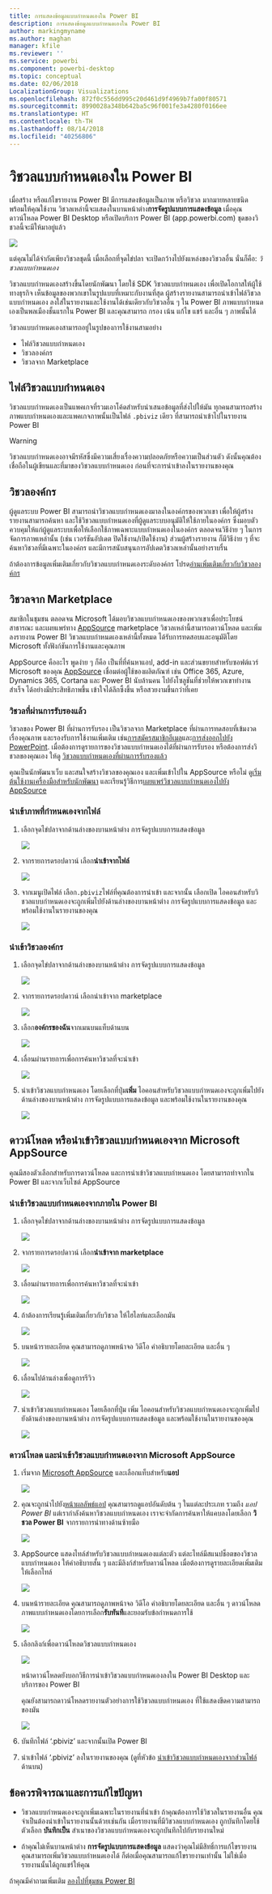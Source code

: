 ```yaml
---
title: การแสดงข้อมูลแบบกำหนดเองใน Power BI
description: การแสดงข้อมูลแบบกำหนดเองใน Power BI
author: markingmyname
ms.author: maghan
manager: kfile
ms.reviewer: ''
ms.service: powerbi
ms.component: powerbi-desktop
ms.topic: conceptual
ms.date: 02/06/2018
LocalizationGroup: Visualizations
ms.openlocfilehash: 872f0c556dd995c20d461d9f4969b7fa00f80571
ms.sourcegitcommit: 8990028a348b642ba5c96f001fe3a4280f0166ee
ms.translationtype: HT
ms.contentlocale: th-TH
ms.lasthandoff: 08/14/2018
ms.locfileid: "40256806"
---
```

# <a name="custom-visuals-in-power-bi"></a>วิชวลแบบกำหนดเองใน Power BI

เมื่อสร้าง หรือแก้ไขรายงาน Power BI มีการแสดงข้อมูลเป็นภาพ หรือวิชวล มากมายหลายชนิด พร้อมให้คุณใช้งาน วิชวลเหล่านี้จะแสดงในบานหน้าต่าง**การจัดรูปแบบการแสดงข้อมูล** เมื่อคุณดาวน์โหลด Power BI Desktop หรือเปิดบริการ Power BI (app.powerbi.com) ชุดของวิชวลนี้จะมีให้มาอยู่แล้ว

![](media/power-bi-custom-visuals/power-bi-visualizations.png)

แต่คุณไม่ได้จำกัดเพียงวิชวลชุดนี้ เมื่อเลือกที่จุดไข่ปลา จะเปิดกว้างไปยังแหล่งของวิชวลอื่น นั่นก็คือ: *วิชวลแบบกำหนดเอง*

วิชวลแบบกำหนดเองสร้างขึ้นโดยนักพัฒนา โดยใช้ SDK วิชวลแบบกำหนดเอง เพื่อเปิดโอกาสให้ผู้ใช้ทางธุรกิจ เห็นข้อมูลของพวกเขาในรูปแบบที่เหมาะกับงานที่สุด ผู้สร้างรายงานสามารถนำเข้าไฟล์วิชวลแบบกำหนดเอง ลงใส่ในรายงานและใช้งานได้เช่นเดียวกับวิชวลอื่น ๆ ใน Power BI ภาพแบบกำหนดเองเป็นพลเมืองชั้นแรกใน Power BI และคุณสามารถ กรอง เน้น แก้ไข แชร์ และอื่น ๆ ภาพนั้นได้

วิชวลแบบกำหนดเองสามารถอยู่ในรูปของการใช้งานสามอย่าง
* ไฟล์วิชวลแบบกำหนดเอง
* วิชวลองค์กร
* วิชวลจาก Marketplace

## <a name="custom-visual-files"></a>ไฟล์วิชวลแบบกำหนดเอง

วิชวลแบบกำหนดเองเป็นแพคเกจที่รวมเอาโค้ดสำหรับนำเสนอข้อมูลที่ส่งไปให้มัน ทุกคนสามารถสร้างภาพแบบกำหนดเองและแพคเกจภาพนั้นเป็นไฟล์ `.pbiviz` เดียว ที่สามารถนำเข้าไปในรายงาน Power BI

> [!WARNING]
> วิชวลแบบกำหนดเองอาจมีรหัสซึ่งมีความเสี่ยงเรื่องความปลอดภัยหรือความเป็นส่วนตัว ดังนั้นคุณต้องเชื่อถือในผู้เขียนและที่มาของวิชวลแบบกำหนดเอง ก่อนที่จะการนำเข้าลงในรายงานของคุณ

## <a name="organization-visuals"></a>วิชวลองค์กร

ผู้ดูแลระบบ Power BI สามารถนำวิชวลแบบกำหนดเองมาลงในองค์กรของพวกเขา เพื่อให้ผู้สร้างรายงานสามารถค้นหา และใช้วิชวลแบบกำหนดเองที่ผู้ดูแลระบบอนุมัติให้ใช้ภายในองค์กร ซึ่งมอบตัวควบคุมให้แก่ผู้ดูแลระบบเพื่อให้เลือกใช้ภาพเฉพาะแบบกำหนดเองในองค์กร ตลอดจนวิธีง่าย ๆ ในการจัดการภาพเหล่านั้น (เช่น เวอร์ชันอัปเดต ปิดใช้งาน/เปิดใช้งาน) ส่วนผู้สร้างรายงาน ก็มีวิธีง่าย ๆ ที่จะค้นหาวิชวลที่มีเฉพาะในองค์กร และมีการสนับสนุนการอัปเดตวิชวลเหล่านั้นอย่างราบรื่น

ถ้าต้องการข้อมูลเพิ่มเติมเกี่ยวกับวิชวลแบบกำหนดเองระดับองค์กร โปรด[อ่านเพิ่มเติมเกี่ยวกับวิชวลองค์กร](power-bi-custom-visuals-organization.md)

## <a name="marketplace-visuals"></a>วิชวลจาก Marketplace

สมาชิกในชุมชน ตลอดจน Microsoft ได้มอบวิชวลแบบกำหนดเองของพวกเขาเพื่อประโยชน์สาธารณะ และเผยแพร่ทาง [AppSource](https://appsource.microsoft.com/en-us/marketplace/apps?product=power-bi-visuals) marketplace วิชวลเหล่านี้สามารถดาวน์โหลด และเพิ่มลงรายงาน Power BI วิชวลแบบกำหนดเองเหล่านี้ทั้งหมด ได้รับการทดสอบและอนุมัติโดย Microsoft ทั้งฟังก์ชันการใช้งานและคุณภาพ

AppSource คืออะไร พูดง่าย ๆ ก็คือ เป็นที่ที่ค้นหาแอป, add-in และส่วนขยายสำหรับซอฟต์แวร์ Microsoft ของคุณ [AppSource](https://appsource.microsoft.com/en-us/) เชื่อมต่อผู้ใช้ของผลิตภัณฑ์ เช่น Office 365, Azure, Dynamics 365, Cortana และ Power BI นับล้านคน ไปยังโซลูชันที่ช่วยให้พวกเขาทำงานสำเร็จ ได้อย่างมีประสิทธิภาพขึ้น เข้าใจได้ลึกซึ้งขึ้น หรือสวยงามขึ้นกว่าที่เคย

### <a name="certified-visuals"></a>วิชวลที่ผ่านการรับรองแล้ว

วิชวลของ Power BI ที่ผ่านการรับรอง เป็นวิชวลจาก Marketplace ที่ผ่านการทดสอบที่เข้มงวดเรื่องคุณภาพ และรองรับการใช้งานเพิ่มเติม เช่น[การสมัครสมาชิกอีเมล](https://docs.microsoft.com/power-bi/service-report-subscribe)และ[การส่งออกไปยัง PowerPoint](https://docs.microsoft.com/power-bi/service-publish-to-powerpoint).
เมื่อต้องการดูรายการของวิชวลแบบกำหนดเองได้ที่ผ่านการรับรอง หรือต้องการส่งวิชวลของคุณเอง ให้ดู [วิชวลแบบกำหนดเองที่ผ่านการรับรองแล้ว](https://docs.microsoft.com/power-bi/power-bi-custom-visuals-certified)

คุณเป็นนักพัฒนาเว็บ และสนใจสร้างวิชวลของคุณเอง และเพิ่มเข้าไปใน AppSource หรือไม่ ดู[เริ่มต้นใช้งานเครื่องมือสำหรับนักพัฒนา](https://docs.microsoft.com/power-bi/service-custom-visuals-getting-started-with-developer-tools) และเรียนรู้วิธีการ[เผยแพร่วิชวลแบบกำหนดเองไปยัง AppSource](https://appsource.microsoft.com/en-us/marketplace/apps?product=power-bi-visuals)

### <a name="import-a-custom-visual-from-a-file"></a>นำเข้าภาพที่กำหนดเองจากไฟล์

1. เลือกจุดไข่ปลาจากด้านล่างของบานหน้าต่าง การจัดรูปแบบการแสดงข้อมูล

    ![](media/power-bi-custom-visuals/power-bi-visualizations2.png)

2. จากรายการดรอปดาวน์ เลือก**นำเข้าจากไฟล์**

    ![](media/power-bi-custom-visuals/power-bi-custom-visual-import-from-file.png)

3. จากเมนูเปิดไฟล์ เลือก`.pbiviz`ไฟล์ที่คุณต้องการนำเข้า และจากนั้น เลือกเปิด ไอคอนสำหรับวิชวลแบบกำหนดเองจะถูกเพิ่มไปยังด้านล่างของบานหน้าต่าง การจัดรูปแบบการแสดงข้อมูล และพร้อมใช้งานในรายงานของคุณ

    ![](media/power-bi-custom-visuals/power-bi-custom-visual-imported.png)

### <a name="import-organization-visuals"></a>นำเข้าวิชวลองค์กร

1. เลือกจุดไข่ปลาจากด้านล่างของบานหน้าต่าง การจัดรูปแบบการแสดงข้อมูล

    ![](media/power-bi-custom-visuals/power-bi-visual-org-01.png)

2. จากรายการดรอปดาวน์ เลือกนำเข้าจาก marketplace

    ![](media/power-bi-custom-visuals/power-bi-visual-org-02.png)

3. เลือก**องค์กรของฉัน**จากเมนบนแท็บด้านบน

    ![](media/power-bi-custom-visuals/power-bi-visual-org-03.png)

4. เลื่อนผ่านรายการเพื่อการค้นหาวิชวลที่จะนำเข้า
    
    ![](media/power-bi-custom-visuals/power-bi-visual-org-04.png)

5. นำเข้าวิชวลแบบกำหนดเอง โดยเลือกที่ปุ่ม**เพิ่ม** ไอคอนสำหรับวิชวลแบบกำหนดเองจะถูกเพิ่มไปยังด้านล่างของบานหน้าต่าง การจัดรูปแบบการแสดงข้อมูล และพร้อมใช้งานในรายงานของคุณ

    ![](media/power-bi-custom-visuals/power-bi-visual-org-05.png)

## <a name="download-or-import-custom-visuals-from-microsoft-appsource"></a>ดาวน์โหลด หรือนำเข้าวิชวลแบบกำหนดเองจาก Microsoft AppSource

คุณมีสองตัวเลือกสำหรับการดาวน์โหลด และการนำเข้าวิชวลแบบกำหนดเอง โดยสามารถทำจากใน Power BI และจากเว็บไซต์ AppSource

### <a name="import-custom-visuals-from-within-power-bi"></a>นำเข้าวิชวลแบบกำหนดเองจากภายใน Power BI

1. เลือกจุดไข่ปลาจากด้านล่างของบานหน้าต่าง การจัดรูปแบบการแสดงข้อมูล

    ![](media/power-bi-custom-visuals/power-bi-visualizations2.png)

2. จากรายการดรอปดาวน์ เลือก**นำเข้าจาก marketplace**

    ![](media/power-bi-custom-visuals/power-bi-visual-org-02.png)

3. เลื่อนผ่านรายการเพื่อการค้นหาวิชวลที่จะนำเข้า

    ![](media/power-bi-custom-visuals/power-bi-import-visual.png)

4. ถ้าต้องการเรียนรู้เพิ่มเติมเกี่ยวกับวิชวล ให้ไฮไลท์และเลือกมัน

    ![](media/power-bi-custom-visuals/power-bi-select.png)

5. บนหน้ารายละเอียด คุณสามารถดูภาพหน้าจอ วิดีโอ คำอธิบายโดยละเอียด และอื่น ๆ

    ![](media/power-bi-custom-visuals/power-bi-synoptic.png)

6. เลื่อนไปด้านล่างเพื่อดูการรีวิว

    ![](media/power-bi-custom-visuals/power-bi-reviews.png)

7. นำเข้าวิชวลแบบกำหนดเอง โดยเลือกที่ปุ่ม เพิ่ม ไอคอนสำหรับวิชวลแบบกำหนดเองจะถูกเพิ่มไปยังด้านล่างของบานหน้าต่าง การจัดรูปแบบการแสดงข้อมูล และพร้อมใช้งานในรายงานของคุณ

    ![](media/power-bi-custom-visuals/power-bi-custom-visual-imported.png)

### <a name="download-and-import-custom-visuals-from-microsoft-appsource"></a>ดาวน์โหลด และนำเข้าวิชวลแบบกำหนดเองจาก Microsoft AppSource

1. เริ่มจาก [Microsoft AppSource](https://appsource.microsoft.com) และเลือกแท็บสำหรับ**แอป** 

    ![](media/power-bi-custom-visuals/power-bi-appsource-apps.png)

2. คุณจะถูกนำไปยัง[หน้าผลลัพธ์แอป](https://appsource.microsoft.com/en-us/marketplace/apps) คุณสามารถดูแอปอันดับต้น ๆ ในแต่ละประเภท รวมถึง *แอป Power BI* แต่เรากำลังค้นหาวิชวลแบบกำหนดเอง เราจะจำกัดการค้นหาให้แคบลงโดยเลือก **วิชวล Power BI** จากรายการนำทางด้านซ้ายมือ

    ![](media/power-bi-custom-visuals/power-bi-appsource-visuals.png)

3. AppSource แสดงไทล์สำหรับวิชวลแบบกำหนดเองแต่ละตัว  แต่ละไทล์มีสแนปช็อตของวิชวลแบบกำหนดเอง ให้คำอธิบายสั้น ๆ และมีลิงก์สำหรับดาวน์โหลด เมื่อต้องการดูรายละเอียดเพิ่มเติม ให้เลือกไทล์

    ![](media/power-bi-custom-visuals/powerbi-custom-select-visual.png)

4. บนหน้ารายละเอียด คุณสามารถดูภาพหน้าจอ วิดีโอ คำอธิบายโดยละเอียด และอื่น ๆ ดาวน์โหลดภาพแบบกำหนดเองโดยการเลือก**รับทันที**และยอมรับข้อกำหนดการใช้

    ![](media/power-bi-custom-visuals/power-bi-appsource-get.png)

5. เลือกลิงก์เพื่อดาวน์โหลดวิชวลแบบกำหนดเอง

    ![](media/power-bi-custom-visuals/powerbi-custom-download.png)

    หน้าดาวน์โหลดยังบอกวิธีการนำเข้าวิชวลแบบกำหนดเองลงใน Power BI Desktop และบริการของ Power BI

    คุณยังสามารถดาวน์โหลดรายงานตัวอย่างการใช้วิชวลแบบกำหนดเอง ที่ใช้แสดงขีดความสามารถของมัน

    ![](media/power-bi-custom-visuals/powerbi-custom-try-sample.png)

6. บันทึกไฟล์ ‘.pbiviz’ และจากนั้นเปิด Power BI

7. นำเข้าไฟล์ ‘.pbiviz’ ลงในรายงานของคุณ (ดูที่หัวข้อ [นำเข้าวิชวลแบบกำหนดเองจากส่วนไฟล์](#import-a-custom-visuals-from-a-file) ด้านบน)

## <a name="considerations-and-troubleshooting"></a>ข้อควรพิจารณาและการแก้ไขปัญหา

- วิชวลแบบกำหนดเองจะถูกเพิ่มเฉพาะในรายงานที่นำเข้า ถ้าคุณต้องการใช้วิชวลในรายงานอื่น คุณจำเป็นต้องนำเข้าในรายงานนั้นด้วยเช่นกัน เมื่อรายงานที่มีวิชวลแบบกำหนดเอง ถูกบันทึกโดยใช้ตัวเลือก **บันทึกเป็น** สำเนาของวิชวลแบบกำหนดเองจะถูกบันทึกไปกับรายงานใหม่

- ถ้าคุณไม่เห็นบานหน้าต่าง **การจัดรูปแบบการแสดงข้อมูล** แสดงว่าคุณไม่มีสิทธิ์การแก้ไขรายงาน  คุณสามารถเพิ่มวิชวลแบบกำหนดเองได้ ก็ต่อเมื่อคุณสามารถแก้ไขรายงานเท่านั้น ไม่ใช่เมื่อรายงานนั้นได้ถูกแชร์ให้คุณ

ถ้าคุณมีคำถามเพิ่มเติม [ลองไปที่ชุมชน Power BI](http://community.powerbi.com/)
